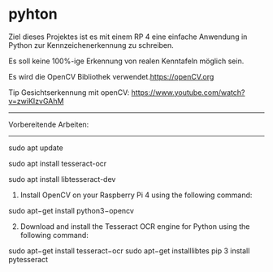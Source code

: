 # pyhton

Ziel dieses Projektes ist es mit einem RP 4 eine einfache Anwendung in Python zur Kennzeichenerkennung zu schreiben.

Es soll keine 100%-ige Erkennung von realen Kenntafeln möglich sein. 

Es wird die OpenCV Bibliothek verwendet.https://openCV.org

Tip Gesichtserkennung mit openCV:
https://www.youtube.com/watch?v=zwiKIzvGAhM  

***********************
Vorbereitende Arbeiten:
***********************


sudo apt update

sudo apt install tesseract-ocr

sudo apt install libtesseract-dev


1. Install OpenCV on your Raspberry Pi 4 using the following command:

sudo apt−get install python3−opencv

2. Download and install the Tesseract OCR engine for Python using the following command:

sudo apt−get install tesseract−ocr
sudo apt−get installlibtes
pip 3 install pytesseract
